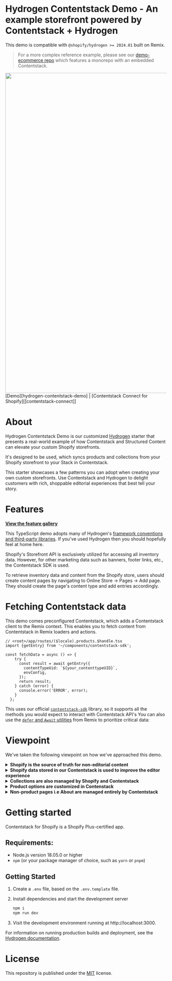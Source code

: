 # Hydrogen Contentstack Demo - An example storefront powered by Contentstack + Hydrogen

This demo is compatible with `@shopify/hydrogen >= 2024.01` built on Remix.

> For a more complex reference example, please see our [demo-ecommerce repo](https://github.com/contentstack/shopify-contentstack-app) which features a monorepo with an embedded Contentstack.
<img src="https://cdn.shopify.com/oxygen-v2/29150/15868/32733/347547/build/_assets/banner-ZAZUZJHV.svg" width="1000" />
[Demo][hydrogen-contentstack-demo] | [Contentstack Connect for Shopify][[contentstack-connect]]

# About

Hydrogen Contentstack Demo is our customized [Hydrogen][hydrogen-github] starter that presents a real-world example of how Contentstack and Structured Content can elevate your custom Shopify storefronts.

It's designed to be used, which syncs products and collections from your Shopify storefront to your Stack in Contentstack.

This starter showcases a few patterns you can adopt when creating your own custom storefronts. Use Contentstack and Hydrogen to delight customers with rich, shoppable editorial experiences that best tell your story.

# Features

**[View the feature gallery][about]**

This TypeScript demo adopts many of Hydrogen's [framework conventions and third-party libraries][hydrogen-framework]. If you've used Hydrogen then you should hopefully feel at home here.

Shopify's Storefront API is exclusively utilized for accessing all inventory data. However, for other marketing data such as banners, footer links, etc., the Contentstack SDK is used.

To retrieve inventory data and content from the Shopify store, users should create content pages by navigating to Online Store -> Pages -> Add page. They should create the page's content type and add entries accordingly.

# Fetching Contentstack data

This demo comes preconfigured Contentstack, which adds a Contentstack client to the Remix context. This enables you to fetch content from Contentstack in Remix loaders and actions.

```tsx
// <root>/app/routes/($locale).products.$handle.tsx
import {getEntry} from '~/components/contentstack-sdk';

const fetchData = async () => {
    try {
      const result = await getEntry({
        contentTypeUid: `${your_contenttypeUID}`,
        envConfig,
      });
      return result;
    } catch (error) {
      console.error('ERROR', error);
    }
  };
```
This uses our official [`contentstack-sdk`][contentstack-sdk] library, so it supports all the methods you would expect to interact with Contentstack API's
You can also use the [`defer` and `Await` utilities](https://remix.run/docs/en/1.15.0/guides/streaming#using-defer) from Remix to prioritize critical data:

# Viewpoint

We've taken the following viewpoint on how we've approached this demo.

<details>
<summary><strong>Shopify is the source of truth for non-editorial content</strong></summary>

- For products, this includes titles, handles, product options and metaFields.
- For collections, this includes titles, products associated to it and collection images.

</details>

<details>
<summary><strong>Shopify data stored in our Contentstack is used to improve the editor experience</strong></summary>

- This allows us to display things like product status, prices and even inventory levels.
- Our application always fetches from Shopify's Storefront API at runtime to ensure we have the freshest data possible, especially important when dealing with fast-moving inventory.

</details>

<details>
<summary><strong>Collections are also managed by Shopify and Contentstack</strong></summary>

- Shopify is used to handle collection rules and sort orders.
- In Contentstack also, you can create Collection entries and which will get created inside Shopify using webhooks.

</details>

<details>
<summary><strong>Product options are customized in Contenstack</strong></summary>

- Data added to specific product options is done in Contentstack entries.
- For the extra fields inside Contentstack gets updated in Shopify in MetaField.

</details>

<details>
<summary><strong>Non-product pages i.e About are managed entirely by Contentstack</strong></summary>

- Shopify pages and blog posts (associated with the Online Store) channel aren't used in this demo. A dedicated `page` content type in Contentstack has been created for this purpose.

</details>

# Getting started
Contentstack for Shopify is a Shopify Plus-certified app.

## Requirements:

- Node.js version 18.05.0 or higher
- `npm` (or your package manager of choice, such as `yarn` or `pnpm`)

## Getting Started

1.  Create a `.env` file, based on the `.env.template` file.

2.  Install dependencies and start the development server

    ```bash
    npm i
    npm run dev
    ```

3.  Visit the development environment running at http://localhost:3000.

For information on running production builds and deployment, see the [Hydrogen documentation][hydrogen-framework].

# License

This repository is published under the [MIT][license] license.

[about]: https://01hq4sm3tp6r1g3yas5q5h3qq1-6f2958b70f5894a4ad6d.myshopify.dev/about
[hydrogen-contentstack-demo]: https://01hq4sm3tp6r1g3yas5q5h3qq1-6f2958b70f5894a4ad6d.myshopify.dev/
[hydrogen-github]: https://github.com/contentstack/hydrogen-contentstack-demo
[hydrogen-framework]: https://shopify.dev/docs/custom-storefronts/hydrogen
[license]: https://github.com/sanity-io/sanity/blob/next/LICENSE
[contentstack-connect]: https://www.contentstack.com/docs
[contentstack-sdk]: https://www.contentstack.com/docs/developers/sdks/content-delivery-sdk/javascript-browser/reference
